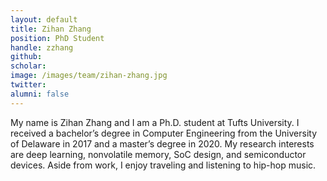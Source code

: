 ```yaml
---
layout: default
title: Zihan Zhang
position: PhD Student
handle: zzhang
github: 
scholar: 
image: /images/team/zihan-zhang.jpg
twitter: 
alumni: false
---
```


My name is Zihan Zhang and I am a Ph.D. student at Tufts University. I received a bachelor’s degree in Computer Engineering from the University of Delaware in 2017 and a master’s degree in 2020. My research interests are deep learning, nonvolatile memory, SoC design, and semiconductor devices. Aside from work, I enjoy traveling and listening to hip-hop music.
